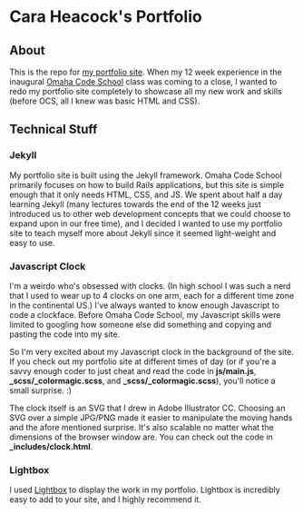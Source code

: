 # Cara Heacock's Portfolio

## About

This is the repo for [my portfolio site](http://caraheacock.com/). When my 12 week experience in the inaugural [Omaha Code School](http://omahacodeschool.com/) class was coming to a close, I wanted to redo my portfolio site completely to showcase all my new work and skills (before OCS, all I knew was basic HTML and CSS).

## Technical Stuff

### Jekyll
My portfolio site is built using the Jekyll framework. Omaha Code School primarily focuses on how to build Rails applications, but this site is simple enough that it only needs HTML, CSS, and JS. We spent about half a day learning Jekyll (many lectures towards the end of the 12 weeks just introduced us to other web development concepts that we could choose to expand upon in our free time), and I decided I wanted to use my portfolio site to teach myself more about Jekyll since it seemed light-weight and easy to use.

### Javascript Clock
I'm a weirdo who's obsessed with clocks. (In high school I was such a nerd that I used to wear up to 4 clocks on one arm, each for a different time zone in the continental US.) I've always wanted to know enough Javascript to code a clockface. Before Omaha Code School, my Javascript skills were limited to googling how someone else did something and copying and pasting the code into my site.

So I'm very excited about my Javascript clock in the background of the site. If you check out my portfolio site at different times of day (or if you're a savvy enough coder to just cheat and read the code in **js/main.js**, **_scss/_colormagic.scss**, and **_scss/_colormagic.scss**), you'll notice a small surprise. :)

The clock itself is an SVG that I drew in Adobe Illustrator CC. Choosing an SVG over a simple JPG/PNG made it easier to manipulate the moving hands and the afore mentioned surprise. It's also scalable no matter what the dimensions of the browser window are. You can check out the code in **_includes/clock.html**.

### Lightbox
I used [Lightbox](http://lokeshdhakar.com/projects/lightbox2/) to display the work in my portfolio. Lightbox is incredibly easy to add to your site, and I highly recommend it.
